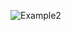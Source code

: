 ![Example2](https://github.com/Medosha22/Mastering-Embedded-Systems-Online-Diploma/assets/125259963/f7fe0867-7bad-4dd2-a604-167dc095b509)
